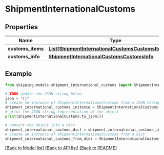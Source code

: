 # ShipmentInternationalCustoms


## Properties

Name | Type | Description | Notes
------------ | ------------- | ------------- | -------------
**customs_items** | [**List[ShipmentInternationalCustomsCustomsItemsInner]**](ShipmentInternationalCustomsCustomsItemsInner.md) |  | [optional] 
**customs_info** | [**ShipmentInternationalCustomsCustomsInfo**](ShipmentInternationalCustomsCustomsInfo.md) |  | 

## Example

```python
from shipping.models.shipment_international_customs import ShipmentInternationalCustoms

# TODO update the JSON string below
json = "{}"
# create an instance of ShipmentInternationalCustoms from a JSON string
shipment_international_customs_instance = ShipmentInternationalCustoms.from_json(json)
# print the JSON string representation of the object
print(ShipmentInternationalCustoms.to_json())

# convert the object into a dict
shipment_international_customs_dict = shipment_international_customs_instance.to_dict()
# create an instance of ShipmentInternationalCustoms from a dict
shipment_international_customs_from_dict = ShipmentInternationalCustoms.from_dict(shipment_international_customs_dict)
```
[[Back to Model list]](../README.md#documentation-for-models) [[Back to API list]](../README.md#documentation-for-api-endpoints) [[Back to README]](../README.md)


